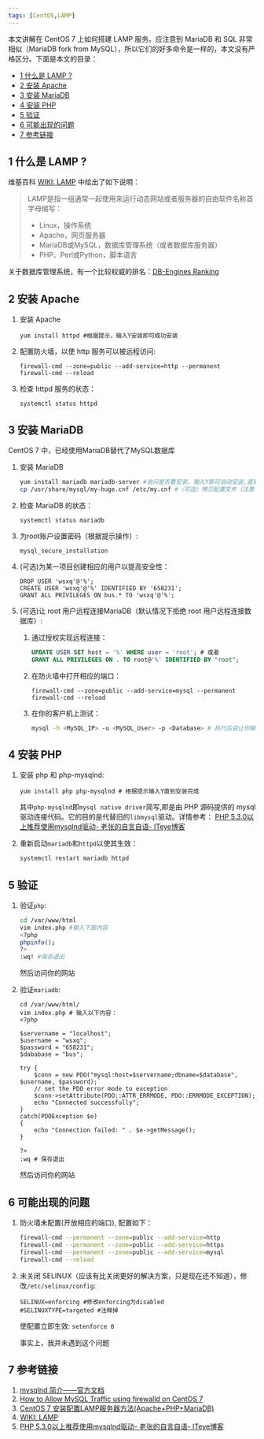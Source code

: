 ```yaml
---
tags: [CentOS,LAMP]
---
```


本文讲解在 CentOS 7 上如何搭建 LAMP 服务。应注意到 MariaDB 和 SQL 非常相似（MariaDB fork from MySQL），所以它们的好多命令是一样的，本文没有严格区分。下面是本文的目录：

<!-- vim-markdown-toc GFM -->

* [1 什么是 LAMP ?](#1-什么是-lamp-)
* [2 安装 Apache](#2-安装-apache)
* [3 安装 MariaDB](#3-安装-mariadb)
* [4 安装 PHP](#4-安装-php)
* [5 验证](#5-验证)
* [6 可能出现的问题](#6-可能出现的问题)
* [7 参考链接](#7-参考链接)

<!-- vim-markdown-toc -->

## 1 什么是 LAMP ?
维基百科 [WIKI: LAMP][wiki-lamp] 中给出了如下说明：

[wiki-lamp]:https://zh.wikipedia.org/wiki/LAMP

> LAMP是指一组通常一起使用来运行动态网站或者服务器的自由软件名称首字母缩写：
> 
> * Linux，操作系统
> * Apache，网页服务器
> * MariaDB或MySQL，数据库管理系统（或者数据库服务器）
> * PHP、Perl或Python，脚本语言

关于数据库管理系统，有一个比较权威的排名：[DB-Engines Ranking](https://db-engines.com/en/ranking)

## 2 安装 Apache
1. 安装 Apache
   ```
   yum install httpd #根据提示，输入Y安装即可成功安装
   ```
   
2. 配置防火墙，以使 http 服务可以被远程访问:
   ```
   firewall-cmd --zone=public --add-service=http --permanent 
   firewall-cmd --reload
   ```
   
3. 检查 httpd 服务的状态：
   ```
   systemctl status httpd
   ```


## 3 安装 MariaDB
CentOS 7 中，已经使用MariaDB替代了MySQL数据库
1. 安装 MariaDB
   ```bash
   yum install mariadb mariadb-server #询问是否要安装，输入Y即可自动安装,直到安装完成
   cp /usr/share/mysql/my-huge.cnf /etc/my.cnf #（可选）拷贝配置文件（注意：如果/etc目录下面默认有一个my.cnf，直接覆盖即可）
   ```

2. 检查 MariaDB 的状态：
   ```
   systemctl status mariadb
   ```
   
3. 为root账户设置密码（根据提示操作）: 
   ```
   mysql_secure_installation
   ```
   
4. (可选)为某一项目创建相应的用户以提高安全性：
   ```
   DROP USER 'wsxq'@'%';
   CREATE USER 'wsxq'@'%' IDENTIFIED BY '658231';
   GRANT ALL PRIVILEGES ON bus.* TO 'wsxq'@'%';
   ```
   
   

5. (可选)让 root 用户远程连接MariaDB（默认情况下拒绝 root 用户远程连接数据库）: 
   1. 通过授权实现远程连接：
      ```sql
      UPDATE USER SET host = '%' WHERE user = 'root'; # 或者
      GRANT ALL PRIVILEGES ON . TO root@'%' IDENTIFIED BY "root";
      ```
   
   2. 在防火墙中打开相应的端口：
      ```
      firewall-cmd --zone=public --add-service=mysql --permanent 
      firewall-cmd --reload
      ```

   3. 在你的客户机上测试：

      ```bash
      mysql -h <MySQL_IP> -u <MySQL_User> -p <Database> # 执行后会让你输入相应用户的密码
      ```


## 4 安装 PHP
1. 安装 php 和 php-mysqlnd: 
   
   ```
   yum install php php-mysqlnd # 根据提示输入Y直到安装完成
   ```
   
   其中`php-mysqlnd`即`mysql native driver`简写,即是由 PHP 源码提供的 mysql 驱动连接代码。它的目的是代替旧的`libmysql`驱动。详情参考： [PHP 5.3.0以上推荐使用mysqlnd驱动- 老张的自言自语- ITeye博客][mysqlnd]
   
   [mysqlnd]:http://zhangxugg-163-com.iteye.com/blog/1894990
   
2. 重新启动`mariadb`和`httpd`以使其生效：
   ```bash
   systemctl restart mariadb httpd
   ```

## 5 验证
1. 验证`php`:
   ```bash
   cd /var/www/html
   vim index.php #输入下面内容
   <?php
   phpinfo();
   ?>
   :wq! #保存退出
   ```

   然后访问你的网站
   
2. 验证`mariadb`:
   ```
   cd /var/www/html/
   vim index.php # 输入以下内容：
   <?php
   
   $servername = "localhost";
   $username = "wsxq";
   $password = "658231";
   $dababase = "bus";
   
   try {
       $conn = new PDO("mysql:host=$servername;dbname=$database", $username, $password);
       // set the PDO error mode to exception
       $conn->setAttribute(PDO::ATTR_ERRMODE, PDO::ERRMODE_EXCEPTION);
       echo "Connected successfully";
   }
   catch(PDOException $e)
   {
       echo "Connection failed: " . $e->getMessage();
   }
   
   ?>
   :wq # 保存退出
   ```

   然后访问你的网站


## 6 可能出现的问题
1. 防火墙未配置(开放相应的端口), 配置如下：
   ```bash
   firewall-cmd --permanent --zone=public --add-service=http
   firewall-cmd --permanent --zone=public --add-service=https
   firewall-cmd --permanent --zone=public --add-service=mysql
   firewall-cmd --reload
   ```

2. 未关闭 SELINUX（应该有比关闭更好的解决方案，只是现在还不知道），修改`/etc/selinux/config`:
   ```
   SELINUX=enforcing #修改enforcing为disabled
   #SELINUXTYPE=targeted #注释掉
   ```
   使配置立即生效: `setenforce 0`

   事实上，我并未遇到这个问题

## 7 参考链接
1. [mysqlnd 简介——官方文档](http://php.net/manual/zh/intro.mysqlnd.php)
2. [How to Allow MySQL Traffic using firewalld on CentOS 7](https://wiki.mikejung.biz/Firewalld)
3. [CentOS 7 安装配置LAMP服务器方法(Apache+PHP+MariaDB) ](https://my.oschina.net/sallency/blog/467647)
4. [WIKI: LAMP][wiki-lamp]
5. [PHP 5.3.0以上推荐使用mysqlnd驱动- 老张的自言自语- ITeye博客][mysqlnd]
